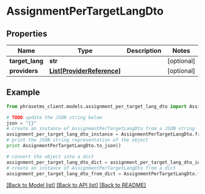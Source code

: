 # AssignmentPerTargetLangDto

## Properties

| Name            | Type                                                | Description | Notes      |
| --------------- | --------------------------------------------------- | ----------- | ---------- |
| **target_lang** | **str**                                             |             | [optional] |
| **providers**   | [**List[ProviderReference]**](ProviderReference.md) |             | [optional] |

## Example

```python
from phrasetms_client.models.assignment_per_target_lang_dto import AssignmentPerTargetLangDto

# TODO update the JSON string below
json = "{}"
# create an instance of AssignmentPerTargetLangDto from a JSON string
assignment_per_target_lang_dto_instance = AssignmentPerTargetLangDto.from_json(json)
# print the JSON string representation of the object
print AssignmentPerTargetLangDto.to_json()

# convert the object into a dict
assignment_per_target_lang_dto_dict = assignment_per_target_lang_dto_instance.to_dict()
# create an instance of AssignmentPerTargetLangDto from a dict
assignment_per_target_lang_dto_from_dict = AssignmentPerTargetLangDto.from_dict(assignment_per_target_lang_dto_dict)
```

[[Back to Model list]](../README.md#documentation-for-models) [[Back to API list]](../README.md#documentation-for-api-endpoints) [[Back to README]](../README.md)
